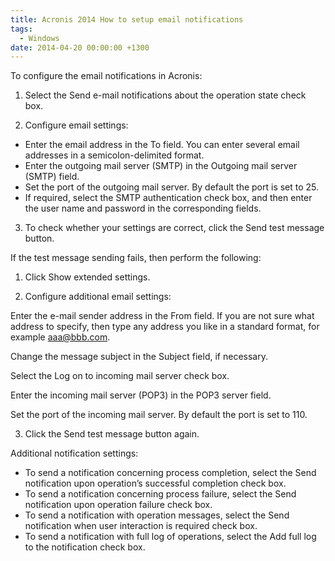 ```yaml
---
title: Acronis 2014 How to setup email notifications
tags:
  - Windows
date: 2014-04-20 00:00:00 +1300
---
```

To configure the email notifications in Acronis:

1. Select the Send e-mail notifications about the operation state check box.
  
2. Configure email settings:

* Enter the email address in the To field. You can enter several email addresses in a semicolon-delimited format.
* Enter the outgoing mail server (SMTP) in the Outgoing mail server (SMTP) field.
* Set the port of the outgoing mail server. By default the port is set to 25.
* If required, select the SMTP authentication check box, and then enter the user name and password in the corresponding fields.

3. To check whether your settings are correct, click the Send test message button.

If the test message sending fails, then perform the following:

1. Click Show extended settings.

2. Configure additional email settings:

Enter the e-mail sender address in the From field. If you are not sure what address to specify, then type any address you like in a standard format, for example aaa@bbb.com.

Change the message subject in the Subject field, if necessary.

Select the Log on to incoming mail server check box.

Enter the incoming mail server (POP3) in the POP3 server field.

Set the port of the incoming mail server. By default the port is set to 110.

3. Click the Send test message button again.

Additional notification settings:

* To send a notification concerning process completion, select the Send notification upon operation&#8217;s successful completion check box.
* To send a notification concerning process failure, select the Send notification upon operation failure check box.
* To send a notification with operation messages, select the Send notification when user interaction is required check box.
* To send a notification with full log of operations, select the Add full log to the notification check box.
